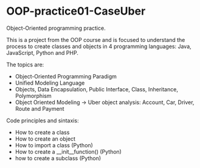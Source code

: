 # OOP-practice01-CaseUber
Object-Oriented programming practice. 

This is a project from the OOP course and is focused to understand the process to create classes and objects in 4 programming languages: Java, JavaScript, Python and PHP.

The topics are:

- Object-Oriented Programming Paradigm
- Unified Modeling Language
- Objects, Data Encapsulation, Public Interface, Class, Inheritance, Polymorphism
- Object Oriented Modeling -> Uber object analysis: Account, Car, Driver, Route and Payment

Code principles and sintaxis:
- How to create a class
- How to create an object
- How to import a class (Python)
- How to create a __init__function() (Python)
- how to create a subclass (Python)

